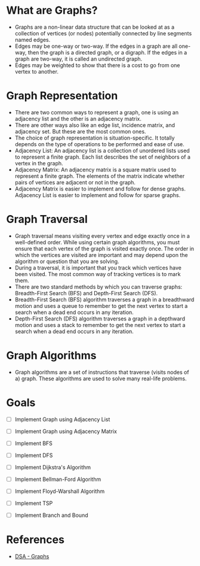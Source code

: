 # What are Graphs?
- Graphs are a non-linear data structure that can be looked at as a collection of vertices (or nodes) potentially connected by line segments named edges.
- Edges may be one-way or two-way. If the edges in a graph are all one-way, then the graph is a directed graph, or a digraph. If the edges in a graph are two-way, it is called an undirected graph.    
- Edges may be weighted to show that there is a cost to go from one vertex to another.


# Graph Representation
- There are two common ways to represent a graph, one is using an adjacency list and the other is an adjacency matrix.
- There are other ways also like an edge list, incidence matrix, and adjacency set. But these are the most common ones.
- The choice of graph representation is situation-specific. It totally depends on the type of operations to be performed and ease of use.
- Adjacency List: An adjacency list is a collection of unordered lists used to represent a finite graph. Each list describes the set of neighbors of a vertex in the graph.
- Adjacency Matrix: An adjacency matrix is a square matrix used to represent a finite graph. The elements of the matrix indicate whether pairs of vertices are adjacent or not in the graph.
- Adjacency Matrix is easier to implement and follow for dense graphs. Adjacency List is easier to implement and follow for sparse graphs.

# Graph Traversal
- Graph traversal means visiting every vertex and edge exactly once in a well-defined order. While using certain graph algorithms, you must ensure that each vertex of the graph is visited exactly once. The order in which the vertices are visited are important and may depend upon the algorithm or question that you are solving.
- During a traversal, it is important that you track which vertices have been visited. The most common way of tracking vertices is to mark them.
- There are two standard methods by which you can traverse graphs: Breadth-First Search (BFS) and Depth-First Search (DFS).
- Breadth-First Search (BFS) algorithm traverses a graph in a breadthward motion and uses a queue to remember to get the next vertex to start a search when a dead end occurs in any iteration.
- Depth-First Search (DFS) algorithm traverses a graph in a depthward motion and uses a stack to remember to get the next vertex to start a search when a dead end occurs in any iteration.

# Graph Algorithms
- Graph algorithms are a set of instructions that traverse (visits nodes of a) graph. These algorithms are used to solve many real-life problems.

# Goals
- [ ] Implement Graph using Adjacency List
- [ ] Implement Graph using Adjacency Matrix
- [ ] Implement BFS
- [ ] Implement DFS
- [ ] Implement Dijkstra's Algorithm
- [ ] Implement Bellman-Ford Algorithm
- [ ] Implement Floyd-Warshall Algorithm
- [ ] Implement TSP
- [ ] Implement Branch and Bound


# References
- [DSA - Graphs](https://gtl.csa.iisc.ac.in/dsa/dsa.html)

